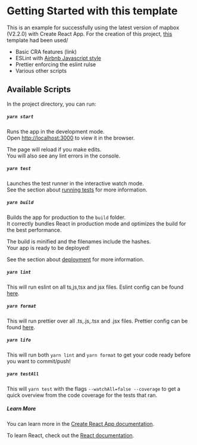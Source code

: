# Getting Started with this template

This is an example for successfully using the latest version of mapbox (V2.2.0) with Create React App.
For the creation of this project, [this](https://github.com/brdv/react-ts-template) template had been used/

- Basic CRA features (link)
- ESLint with [Airbnb Javascript style](https://github.com/airbnb/javascript)
- Prettier enforcing the eslint rulse
- Various other scripts

## Available Scripts

In the project directory, you can run:

##### `yarn start`

Runs the app in the development mode.\
Open [http://localhost:3000](http://localhost:3000) to view it in the browser.

The page will reload if you make edits.\
You will also see any lint errors in the console.

##### `yarn test`

Launches the test runner in the interactive watch mode.\
See the section about [running tests](https://facebook.github.io/create-react-app/docs/running-tests) for more information.

##### `yarn build`

Builds the app for production to the `build` folder.\
It correctly bundles React in production mode and optimizes the build for the best performance.

The build is minified and the filenames include the hashes.\
Your app is ready to be deployed!

See the section about [deployment](https://facebook.github.io/create-react-app/docs/deployment) for more information.

##### `yarn lint`

This will run eslint on all ts,js,tsx and jsx files. Eslint config can be found [here](https://github.com/brdv/react-ts-template/blob/develop/.eslintrc.json).

##### `yarn format`

This will run prettier over all .ts,.js,.tsx and .jsx files. Prettier config can be found [here](https://github.com/brdv/react-ts-template/blob/develop/.prettierrc).

##### `yarn lifo`

This will run both `yarn lint` and `yarn format` to get your code ready before you want to commit/push!

##### `yarn testAll`

This will `yarn test` with the flags `--watchAll=false --coverage` to get a quick overview from the code coverage for the tests that ran.

##### Learn More

You can learn more in the [Create React App documentation](https://facebook.github.io/create-react-app/docs/getting-started).

To learn React, check out the [React documentation](https://reactjs.org/).
